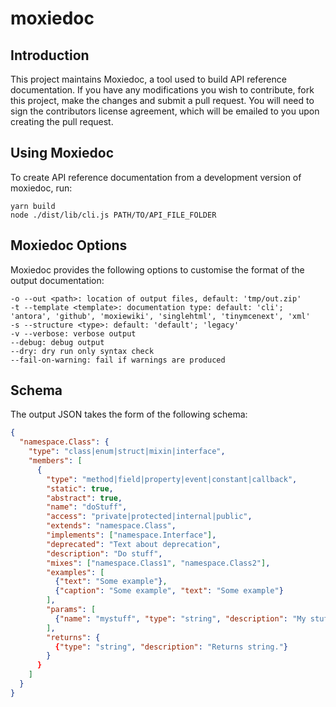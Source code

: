 # moxiedoc

## Introduction

This project maintains Moxiedoc, a tool used to build API reference documentation. If you have any modifications you wish to contribute, fork this project, make the changes and submit a pull request. You will need to sign the contributors license agreement, which will be emailed to you upon creating the pull request.

## Using Moxiedoc

To create API reference documentation from a development version of moxiedoc, run:

```
yarn build
node ./dist/lib/cli.js PATH/TO/API_FILE_FOLDER
```

## Moxiedoc Options

Moxiedoc provides the following options to customise the format of the output documentation:

```
-o --out <path>: location of output files, default: 'tmp/out.zip'
-t --template <template>: documentation type: default: 'cli'; 'antora', 'github', 'moxiewiki', 'singlehtml', 'tinymcenext', 'xml'
-s --structure <type>: default: 'default'; 'legacy'
-v --verbose: verbose output
--debug: debug output
--dry: dry run only syntax check
--fail-on-warning: fail if warnings are produced
```

## Schema

The output JSON takes the form of the following schema:

```json
{
  "namespace.Class": {
    "type": "class|enum|struct|mixin|interface",
    "members": [
      {
        "type": "method|field|property|event|constant|callback",
        "static": true,
        "abstract": true,
        "name": "doStuff",
        "access": "private|protected|internal|public",
        "extends": "namespace.Class",
        "implements": ["namespace.Interface"],
        "deprecated": "Text about deprecation",
        "description": "Do stuff",
        "mixes": ["namespace.Class1", "namespace.Class2"],
        "examples": [
          {"text": "Some example"},
          {"caption": "Some example", "text": "Some example"}
        ],
        "params": [
          {"name": "mystuff", "type": "string", "description": "My stuff"}
        ],
        "returns": {
          {"type": "string", "description": "Returns string."}
        }
      }
    ]
  }
}
```
